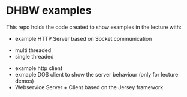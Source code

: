 # DHBW examples
This repo holds the code created to show examples in the lecture with:
- example HTTP Server based on Socket communication
+ multi threaded
+ single threaded
- example http client
- exmaple DOS client to show the server behaviour (only for lecture demos)
- Webservice Server + Client based on the Jersey framework

